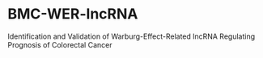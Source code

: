 # BMC-WER-lncRNA
Identification and Validation of Warburg-Effect-Related lncRNA Regulating Prognosis of Colorectal Cancer

